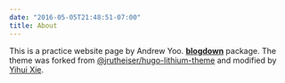 ```yaml
---
date: "2016-05-05T21:48:51-07:00"
title: About
---
```




This is a practice website page by Andrew Yoo. [**blogdown**](https://github.com/rstudio/blogdown) package. The theme was forked from [@jrutheiser/hugo-lithium-theme](https://github.com/jrutheiser/hugo-lithium-theme) and modified by [Yihui Xie](https://github.com/yihui/hugo-lithium).

